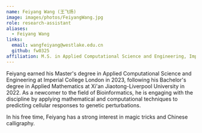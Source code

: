```yaml
---
name: Feiyang Wang (王飞扬)
image: images/photos/FeiyangWang.jpg
role: research-assistant
aliases:
  - Feiyang Wang
links:
  email: wangfeiyang@westlake.edu.cn
  github: fw0325
affiliation: M.S. in Applied Computational Science and Engineering, Imperial College London
---
```


Feiyang earned his Master's degree in Applied Computational Science and Engineering at Imperial College London in 2023,
following his Bachelor's degree in Applied Mathematics at Xi'an Jiaotong-Liverpool University in 2022.
As a newcomer to the field of Bioinformatics, he is engaging with the discipline by applying mathematical and computational techniques to
predicting cellular responses to genetic perturbations.

In his free time, Feiyang has a strong interest in magic tricks and Chinese calligraphy.
